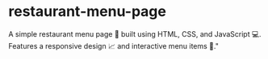 # restaurant-menu-page
A simple restaurant menu page 🍴 built using HTML, CSS, and JavaScript 💻. Features a responsive design 📈 and interactive menu items 🤩."
